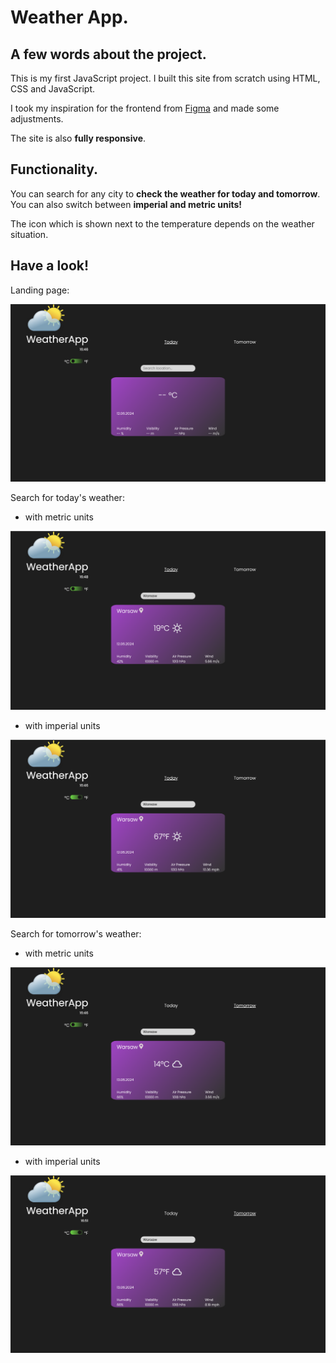 
# Weather App.

## A few words about the project.

This is my first JavaScript project. I built this site from scratch using HTML, CSS and JavaScript.

I took my inspiration for the frontend from [Figma](https://www.figma.com/community/file/1150662589138316249/weatherme-website?searchSessionId=lxbxsy74-mjoije83mk) and made some adjustments.

The site is also **fully responsive**.

## Functionality.

You can search for any city to **check the weather for today and tomorrow**. You can also switch between **imperial and metric units!**

The icon which is shown next to the temperature depends on the weather situation.

## Have a look!

Landing page:

![screen](./screenshots/landing%20page.png)

Search for today's weather:

- with metric units

![screen](./screenshots/tod_cel.png)

- with imperial units

![screen](./screenshots/tod_fahr.png)

Search for tomorrow's weather:

- with metric units

![screen](./screenshots/tmr_cel.png)

- with imperial units

![screen](./screenshots/tmr_fahr.png)
